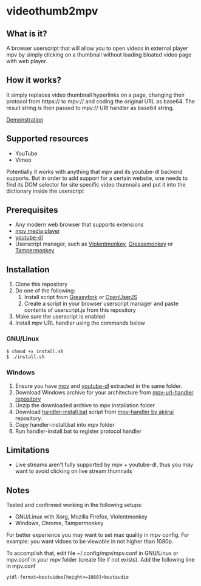# videothumb2mpv

## What is it?
A browser userscript that will allow you to open videos in external player mpv by simply clicking on a thumbnail without loading bloated video page with web player.

## How it works?
It simply replaces video thumbnail hyperlinks on a page, changing their protocol from https:// to mpv:// and coding the original URL as base64. The result string is then passed to mpv:// URI handler as base64 string. 

[Demonstration](https://imgur.com/kUrRmaJ)

## Supported resources

* YouTube
* Vimeo

Potentially it works with anything that mpv and its youtube-dl backend supports. But in order to add support for a certain website, one needs to find its DOM selector for site specific video thumnails and put it into the dictionary inside the userscript

## Prerequisites
* Any modern web browser that supports extensions 
* [mpv media player](https://mpv.io/)
* [youtube-dl](https://youtube-dl.org/)
* Userscript manager, such as [Violentmonkey](https://violentmonkey.github.io/), [Greasemonkey](https://www.greasespot.net/) or [Tampermonkey](https://www.tampermonkey.net/)

## Installation

1. Clone this repository
1. Do one of the following:
    1. Install script from [Greasyfork](https://greasyfork.org/en/scripts/427882-click-on-video-thumbnail-to-play-in-mpv) or [OpenUserJS](https://openuserjs.org/scripts/nsinister/Click_on_video_thumbnail_to_play_in_MPV)
    1. Create a script in your browser userscript manager and paste contents of userscript.js from this repository
1. Make sure the userscript is enabled
1. Install mpv URL handler using the commands below

### GNU/Linux

```sh
$ chmod +x install.sh
$ ./install.sh
```
### Windows
1. Ensure you have [mpv](https://sourceforge.net/projects/mpv-player-windows/files/) and [youtube-dl](http://ytdl-org.github.io/youtube-dl/download.html) extracted in the same folder.
1. Download Windows archive for your architecture from [mpv-url-handler repository](https://github.com/nsinister/mpv-url-handler/releases)
1. Unzip the downloaded archive to mpv installation folder
1. Download [handler-install.bat](https://github.com/akiirui/mpv-handler/blob/main/share/windows/handler-install.bat) script from [mpv-handler by  akiirui](https://github.com/akiirui/mpv-handler) repository.
1. Copy handler-install.bat into mpv folder
1. Run handler-install.bat to register protocol handler


## Limitations
* Live streams aren't fully supported by mpv + youtube-dl, thus you may want to avoid clicking on live stream thumnails

## Notes
Tested and confirmed working in the following setups:
* GNU/Linux with Xorg, Mozilla Firefox, Violentmonkey
* Windows, Chrome, Tampermonkey

For better experience you may want to set max quality in mpv config. For example: you want vidoes to be viewable in not higher than 1080p.

To accomplish that, edit file ~/.config/mpv/mpv.conf in GNU/Linux or mpv.conf in your mpv folder (create file if not exists). 
Add the following line in mpv.conf
```
ytdl-format=bestvideo[height<=1080]+bestaudio
```
